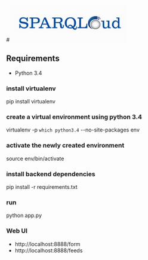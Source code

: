#![SPARQLOud](logo.png "SPARQLoud")

## Requirements
 * Python 3.4

### install virtualenv
pip install virtualenv

### create a virtual environment using python 3.4
virtualenv -p `which python3.4` --no-site-packages env 

### activate the newly created environment
source env/bin/activate

### install backend dependencies
pip install -r requirements.txt

### run
python app.py

### Web UI
 * http://localhost:8888/form
 * http://localhost:8888/feeds
